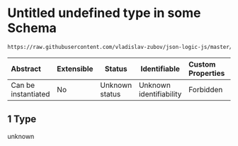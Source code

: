 # Untitled undefined type in some Schema

```txt
https://raw.githubusercontent.com/vladislav-zubov/json-logic-js/master/schemas/operators/array/some.json#/examples/1
```




| Abstract            | Extensible | Status         | Identifiable            | Custom Properties | Additional Properties | Access Restrictions | Defined In                                                      |
| :------------------ | ---------- | -------------- | ----------------------- | :---------------- | --------------------- | ------------------- | --------------------------------------------------------------- |
| Can be instantiated | No         | Unknown status | Unknown identifiability | Forbidden         | Allowed               | none                | [some.json\*](operators/array/some.json "open original schema") |

## 1 Type

unknown
